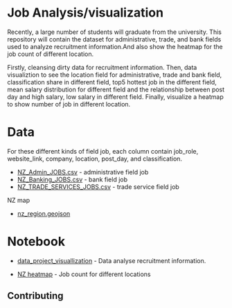 # Job Analysis/visualization


Recently, a large number of students will graduate from the university. This repository will contain the dataset for administrative, trade, and bank fields used to analyze recruitment information.And also show the heatmap for the job count of different location.

Firstly, cleansing dirty data for recruitment information. Then, data visualiztion to see the location field for administrative, trade and bank field, classification share in different field, top5 hottest job in the different field, mean salary distribution for different field and the relationship between post day and high salary, low salary in different field. Finally, visualize a heatmap to show number of job in different location.

# Data

For these different kinds of field job, each column contain job_role, website_link, company, location, post_day, and classification.

* [NZ_Admin_JOBS.csv](https://github.com/Flora1234567/project/blob/project/project/project_dataset/NZ_Admin_JOBS.csv) - administrative field job
* [NZ_Banking_JOBS.csv](https://github.com/Flora1234567/project/blob/project/project/project_dataset/NZ_Banking_JOBS.csv) - bank field job
* [NZ_TRADE_SERVICES_JOBS.csv](https://github.com/Flora1234567/project/blob/project/project/project_dataset/NZ_TRADE_SERVICES_JOBS.csv) - trade service field job

NZ map

* [nz_region.geojson](https://github.com/Flora1234567/project/blob/project/project/project_dataset/nz_region.geojson)


# Notebook

* [data_project_visuallization](https://github.com/Flora1234567/project/blob/project/project/datavisualisation_20210412/project_plot2.ipynb) - Data analyse recruitment information.

* [NZ heatmap](https://github.com/Flora1234567/project/blob/project/project/datavisualisation_20210412/GIS_plot.ipynb) - Job count for different locations

## Contributing
